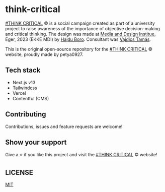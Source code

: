 # think-critical

[#THINK CRITICAL](https://think-critical.vercel.app/) © is a social campaign created as part of a university project to raise awareness of the importance of objective decision-making and critical thinking.
The design was made at [Media and Design Institue](http://mdi.uni-eszterhazy.hu/index.php), Eger, 2023 (EKKE MDI) by [Hajdu Boro](https://www.behance.net/borhajdu). Consultant was [Vajdics Tamás](https://www.instagram.com/vajdictamas/).

This is the original open-source repository for the [#THINK CRITICAL](https://think-critical.vercel.app/) © website, proudly made by petya0927.

## Tech stack
* Next.js v13
* Tailwindcss
* Vercel
* Contentful (CMS)

## Contributing
Contributions, issues and feature requests are welcome!

## Show your support
Give a ⭐️ if you like this project and visit the [#THINK CRITICAL](https://think-critical.vercel.app/) © website!

## LICENSE
[MIT](https://github.com/petya0927/think-critical/blob/main/LICENSE)
